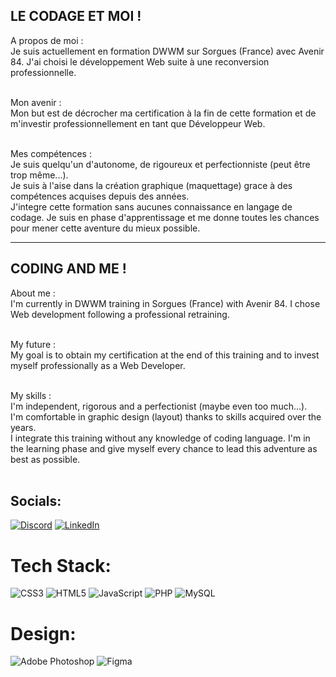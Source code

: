 ## LE CODAGE ET MOI ! <BR>

A propos de moi :<BR>
Je suis actuellement en formation DWWM sur Sorgues (France) avec Avenir 84. J'ai choisi le développement Web suite à une reconversion professionnelle. <BR><BR>
  
Mon avenir : <BR>
Mon but est de décrocher ma certification à la fin de cette formation et de m'investir professionnellement en tant que Développeur Web.<BR><BR>
  
Mes compétences :<BR>
Je suis quelqu'un d'autonome, de rigoureux et perfectionniste (peut être trop même...). <BR>
Je suis à l'aise dans la création graphique (maquettage) grace à des compétences acquises depuis des années. <BR>
J'integre cette formation sans aucunes connaissance en langage de codage. Je suis en phase d'apprentissage et me donne toutes les chances pour mener cette aventure du mieux possible.<BR>
  
-----------------------------------------------------------------------------------------------------------------------------------------------------------------------

## CODING AND ME ! <BR>

About me :<BR>
I'm currently in DWWM training in Sorgues (France) with Avenir 84. I chose Web development following a professional retraining. <BR><BR>

My future : <BR>
My goal is to obtain my certification at the end of this training and to invest myself professionally as a Web Developer. <BR><BR>

My skills : <BR>
I'm independent, rigorous and a perfectionist (maybe even too much...). <BR>
I'm comfortable in graphic design (layout) thanks to skills acquired over the years. <BR>
I integrate this training without any knowledge of coding language. I'm in the learning phase and give myself every chance to lead this adventure as best as possible.<BR><BR>

## Socials:
[![Discord](https://img.shields.io/badge/Discord-%237289DA.svg?logo=discord&logoColor=white)](https://discord.gg/Fab_Rom_13#5024) [![LinkedIn](https://img.shields.io/badge/LinkedIn-%230077B5.svg?logo=linkedin&logoColor=white)](https://linkedin.com/in/https://www.linkedin.com/in/XXXXX/) 

#  Tech Stack:
![CSS3](https://img.shields.io/badge/css3-%231572B6.svg?style=for-the-badge&logo=css3&logoColor=white) ![HTML5](https://img.shields.io/badge/html5-%23E34F26.svg?style=for-the-badge&logo=html5&logoColor=white) ![JavaScript](https://img.shields.io/badge/javascript-%23323330.svg?style=for-the-badge&logo=javascript&logoColor=%23F7DF1E) ![PHP](https://img.shields.io/badge/php-%23777BB4.svg?style=for-the-badge&logo=php&logoColor=white) ![MySQL](https://img.shields.io/badge/mysql-%2300f.svg?style=for-the-badge&logo=mysql&logoColor=white)
  
  # Design:
 ![Adobe Photoshop](https://img.shields.io/badge/adobephotoshop-%2331A8FF.svg?style=for-the-badge&logo=adobephotoshop&logoColor=white) 	![Figma](https://img.shields.io/badge/figma-%23F24E1E.svg?style=for-the-badge&logo=figma&logoColor=white)
